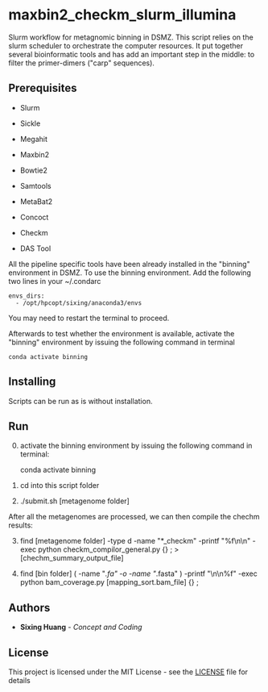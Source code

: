 

# maxbin2_checkm_slurm_illumina
Slurm workflow for metagnomic binning in DSMZ. This script relies on the slurm scheduler to orchestrate the computer resources. It put together several bioinformatic tools and has add an important step in the middle: to filter the primer-dimers ("carp" sequences).


## Prerequisites

 - Slurm
   
  - Sickle
   
  - Megahit
   
 - Maxbin2
   
 - Bowtie2
   
 - Samtools
   
 - MetaBat2
   
 - Concoct
 - Checkm

 - DAS Tool

All the pipeline specific tools have been already installed in the "binning" environment in DSMZ. To use the binning environment. Add the following two lines in your ~/.condarc

    envs_dirs:
      - /opt/hpcopt/sixing/anaconda3/envs

You may need to restart the terminal to proceed.

Afterwards to test whether the environment is available, activate the "binning" environment by issuing the following command in terminal

    conda activate binning


## Installing

Scripts can be run as is without installation.


## Run

0. activate the binning environment by issuing the following command in terminal:

    conda activate binning

1. cd into this script folder

2. ./submit.sh [metagenome folder]

After all the metagenomes are processed, we can then compile the chechm results:

3. find [metagenome folder] -type d -name "*_checkm" -printf "%f\n\n" -exec python checkm_compilor_general.py {} \; > [chechm_summary_output_file]

4. find [bin folder]  \( -name "*.fa" -o -name "*.fasta" \) -printf "\n\n%f" -exec python bam_coverage.py [mapping_sort.bam_file]   {} \;


## Authors

* **Sixing Huang** - *Concept and Coding*

## License

This project is licensed under the MIT License - see the [LICENSE](LICENSE) file for details

